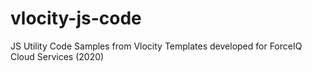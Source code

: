 # vlocity-js-code
JS Utility Code Samples from Vlocity Templates developed for ForceIQ Cloud Services  (2020)
